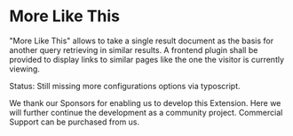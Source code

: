 # More Like This

"More Like This" allows to take a single result document as the basis for another query retrieving in similar results. A frontend plugin shall be provided to display links to similar pages like the one the visitor is currently viewing.

Status: Still missing more configurations options via typoscript.

We thank our Sponsors for enabling us to develop this Extension. Here we will further continue the development as a community project. Commercial Support can be purchased from us.

 
